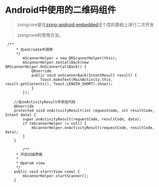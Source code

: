 # Android中使用的二维码组件  
> zxingcore是在[zxing-android-embedded](https://github.com/journeyapps/zxing-android-embedded)这个库的基础上进行二次开发


> zxingcore的使用方法，

```
 /**
     * 在onCreate中调用
     */
        mScannerHelper = new QRScannerHelper(this);
        mScannerHelper.setCallBack(new QRScannerHelper.OnScannerCallBack() {
            @Override
            public void onScannerBack(IntentResult result) {
                Toast.makeText(MainActivity.this, result.getContents(), Toast.LENGTH_SHORT).show();
            }
        });
    
    //在onActivityResult中添加代码
    @Override
    protected void onActivityResult(int requestCode, int resultCode, Intent data) {
        super.onActivityResult(requestCode, resultCode, data);
        if (mScannerHelper != null) {
            mScannerHelper.onActivityResult(requestCode, resultCode, data);
        }
    }
    
        /**
     * 开启扫描界面
     *
     * @param view
     */
    public void start(View view) {
        mScannerHelper.startScanner();
    }
    
    
```
